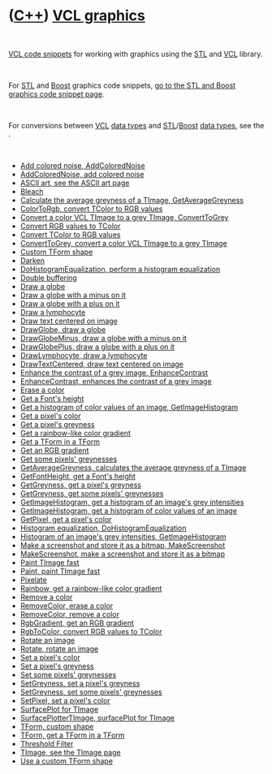 



 

 

 

 

 

([C++](Cpp.md)) [VCL graphics](CppVclGraphics.md)
===================================================

 

[VCL code snippets](CppVclCodeSnippets.md) for working with graphics
using the [STL](CppStl.md) and [VCL](CppVcl.md) library.

 

For [STL](CppStl.md) and [Boost](CppBoost.md) graphics code snippets,
[go to the STL and Boost graphics code snippet page](CppGraphics.md).

 

For conversions between [VCL](CppVcl.md) [data types](CppDataType.md)
and [STL](CppStl.md)/[Boost](CppBoost.md) [data
types](CppDataType.md), see the .

 

-   [Add colored noise, AddColoredNoise](CppAddColoredNoise.md)
-   [AddColoredNoise, add colored noise](CppAddColoredNoise.md)
-   [ASCII art, see the ASCII art page](CppAsciiArt.md)
-   [Bleach](CppBleach.md)
-   [Calculate the average greyness of a TImage,
    GetAverageGreyness](CppGetAverageGreyness.md)
-   [ColorToRgb, convert TColor to RGB values](CppColorToRgb.md)
-   [Convert a color VCL TImage to a grey TImage,
    ConvertToGrey](CppConvertToGrey.md)
-   [Convert RGB values to TColor](CppRgbToColor.md)
-   [Convert TColor to RGB values](CppColorToRgb.md)
-   [ConvertToGrey, convert a color VCL TImage to a grey
    TImage](CppConvertToGrey.md)
-   [Custom TForm shape](CppTFormCustomShape.md)
-   [Darken](CppDarken.md)
-   [DoHistogramEqualization, perform a histogram
    equalization](CppDoHistogramEqualization.md)
-   [Double buffering](CppDoubleBuffering.md)
-   [Draw a globe](CppDrawGlobe.md)
-   [Draw a globe with a minus on it](CppDrawGlobeMinus.md)
-   [Draw a globe with a plus on it](CppDrawGlobePlus.md)
-   [Draw a lymphocyte](CppDrawLymphocyte.md)
-   [Draw text centered on image](CppDrawTextCentered.md)
-   [DrawGlobe, draw a globe](CppDrawGlobe.md)
-   [DrawGlobeMinus, draw a globe with a minus on
    it](CppDrawGlobeMinus.md)
-   [DrawGlobePlus, draw a globe with a plus on
    it](CppDrawGlobePlus.md)
-   [DrawLymphocyte, draw a lymphocyte](CppDrawLymphocyte.md)
-   [DrawTextCentered, draw text centered on
    image](CppDrawTextCentered.md)
-   [Enhance the contrast of a grey image,
    EnhanceContrast](CppEnhanceContrast.md)
-   [EnhanceContrast, enhances the contrast of a grey
    image](CppEnhanceContrast.md)
-   [Erase a color](CppRemoveColor.md)
-   [Get a Font's height](CppGetFontHeight.md)
-   [Get a histogram of color values of an image,
    GetImageHistogram](CppGetImageHistogram.md)
-   [Get a pixel's color](CppGetPixel.md)
-   [Get a pixel's greyness](CppGetGreyness.md)
-   [Get a rainbow-like color gradient](CppRainbow.md)
-   [Get a TForm in a TForm](CppTFormInTForm.md)
-   [Get an RGB gradient](CppRgbGradient.md)
-   [Get some pixels' greynesses](CppGetGreyness.md)
-   [GetAverageGreyness, calculates the average greyness of a
    TImage](CppGetAverageGreyness.md)
-   [GetFontHeight, get a Font's height](CppGetFontHeight.md)
-   [GetGreyness, get a pixel's greyness](CppGetGreyness.md)
-   [GetGreyness, get some pixels' greynesses](CppGetGreyness.md)
-   [GetImageHistogram, get a histogram of an image's grey
    intensities](CppGetImageHistogram.md)
-   [GetImageHistogram, get a histogram of color values of an
    image](CppGetImageHistogram.md)
-   [GetPixel, get a pixel's color](CppGetPixel.md)
-   [Histogram equalization,
    DoHistogramEqualization](CppDoHistogramEqualization.md)
-   [Histogram of an image's grey intensities,
    GetImageHistogram](CppGetImageHistogram.md)
-   [Make a screenshot and store it as a bitmap,
    MakeScreenshot](CppMakeScreenshot.md)
-   [MakeScreenshot, make a screenshot and store it as a
    bitmap](CppMakeScreenshot.md)
-   [Paint TImage fast](CppPaint.md)
-   [Paint, paint TImage fast](CppPaint.md)
-   [Pixelate](CppPixelate.md)
-   [Rainbow, get a rainbow-like color gradient](CppRainbow.md)
-   [Remove a color](CppRemoveColor.md)
-   [RemoveColor, erase a color](CppRemoveColor.md)
-   [RemoveColor, remove a color](CppRemoveColor.md)
-   [RgbGradient, get an RGB gradient](CppRgbGradient.md)
-   [RgbToColor, convert RGB values to TColor](CppRgbToColor.md)
-   [Rotate an image](CppRotate.md)
-   [Rotate, rotate an image](CppRotate.md)
-   [Set a pixel's color](CppSetPixel.md)
-   [Set a pixel's greyness](CppSetGreyness.md)
-   [Set some pixels' greynesses](CppSetGreyness.md)
-   [SetGreyness, set a pixel's greyness](CppSetGreyness.md)
-   [SetGreyness, set some pixels' greynesses](CppSetGreyness.md)
-   [SetPixel, set a pixel's color](CppSetPixel.md)
-   [SurfacePlot for TImage](CppSurfacePlotterTImage.md)
-   [SurfacePlotterTImage, surfacePlot for
    TImage](CppSurfacePlotterTImage.md)
-   [TForm, custom shape](CppTFormCustomShape.md)
-   [TForm, get a TForm in a TForm](CppTFormInTForm.md)
-   [Threshold Filter](CppThresholdFilter.md)
-   [TImage, see the TImage page](CppTImage.md)
-   [Use a custom TForm shape](CppTFormCustomShape.md)

 

 

 

 

 





 



